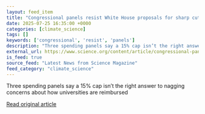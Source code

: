 ```yaml
---
layout: feed_item
title: "Congressional panels resist White House proposals for sharp cuts in indirect cost rates"
date: 2025-07-25 16:35:00 +0000
categories: [climate_science]
tags: []
keywords: ['congressional', 'resist', 'panels']
description: "Three spending panels say a 15% cap isn’t the right answer to nagging concerns about how universities are reimbursed"
external_url: https://www.science.org/content/article/congressional-panels-resist-white-house-proposals-sharp-cuts-indirect-cost-rates
is_feed: true
source_feed: "Latest News from Science Magazine"
feed_category: "climate_science"
---
```


Three spending panels say a 15% cap isn’t the right answer to nagging concerns about how universities are reimbursed

[Read original article](https://www.science.org/content/article/congressional-panels-resist-white-house-proposals-sharp-cuts-indirect-cost-rates)
